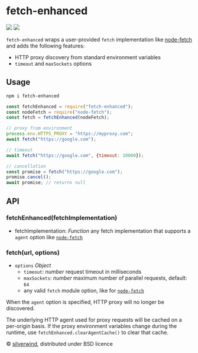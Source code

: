 # fetch-enhanced
[![](https://img.shields.io/npm/v/fetch-enhanced.svg?style=flat)](https://www.npmjs.org/package/fetch-enhanced) [![](https://img.shields.io/npm/dm/fetch-enhanced.svg)](https://www.npmjs.org/package/fetch-enhanced)

`fetch-enhanced` wraps a user-provided `fetch` implementation like [node-fetch](https://github.com/node-fetch/node-fetch) and adds the following features:

- HTTP proxy discovery from standard environment variables
- `timeout` and `maxSockets` options

## Usage

```bash
npm i fetch-enhanced
```
```js
const fetchEnhanced = require("fetch-enhanced");
const nodeFetch = require("node-fetch");
const fetch = fetchEnhanced(nodeFetch);

// proxy from environment
process.env.HTTPS_PROXY = "https://myproxy.com";
await fetch("https://google.com");

// timeout
await fetch("https://google.com", {timeout: 10000});

// cancellation
const promise = fetch("https://google.com");
promise.cancel();
await promise; // returns null
```

## API
### fetchEnhanced(fetchImplementation)

- fetchImplementation: *Function* any fetch implementation that supports a `agent` option like [`node-fetch`](https://github.com/node-fetch/node-fetch)

### fetch(url, options)

- `options` *Object*
  - `timeout`: *number* request timeout in milliseconds
  - `maxSockets`: *number* maximum number of parallel requests, default: `64`
  - any valid `fetch` module option, like for [`node-fetch`](https://github.com/node-fetch/node-fetch#options)

When the `agent` option is specified, HTTP proxy will no longer be discovered.

The underlying HTTP agent used for proxy requests will be cached on a per-origin basis. If the proxy environment variables change during the runtime, use `fetchEnhanced.clearAgentCache()` to clear that cache.

© [silverwind](https://github.com/silverwind), distributed under BSD licence
